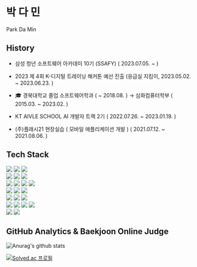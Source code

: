 # 박 다 민
Park Da Min

## History

- 삼성 청년 소프트웨어 아카데미 10기 (SSAFY)
  ( 2023.07.05. ~ )

- 2023 제 4회 K-디지털 트레이닝 해커톤 예선 진출
  (응급실 지킴이, 2023.05.02. ~ 2023.06.23. )

- 🎓 경북대학교 졸업
  소프트웨어학과 ( ~ 2018.08. ) → 심화컴퓨터학부
  ( 2015.03. ~ 2023.02. )

- KT AIVLE SCHOOL AI 개발자 트랙 2기
  ( 2022.07.26. ~ 2023.01.19. )

- (주)플래시21 현장실습 ( 모바일 애플리케이션 개발 )
  ( 2021.07.12. ~ 2021.08.06. )

## Tech Stack

<img src="https://img.shields.io/badge/java-007396?style=for-the-badge&logo=java&logoColor=white">
<img src="https://img.shields.io/badge/c++-00599C?style=for-the-badge&logo=c%2B%2B&logoColor=white">
<img src="https://img.shields.io/badge/python-3776AB?style=for-the-badge&logo=python&logoColor=white"> 
<br>

<img src="https://img.shields.io/badge/react-20232a.svg?style=for-the-badge&logo=react&logoColor=61DAFB" />
<img src="https://img.shields.io/badge/vuejs-%2335495e.svg?style=for-the-badge&logo=vuedotjs&logoColor=%234FC08D" />
<img src="https://img.shields.io/badge/flutter-02569B?style=for-the-badge&logo=flutter&logoColor=white">
<br>
<img src="https://img.shields.io/badge/spring-6DB33F?style=for-the-badge&logo=spring&logoColor=white"> 
<img src="https://img.shields.io/badge/spring boot-6DB33F?style=for-the-badge&logo=spring boot&logoColor=white" />
<img src="https://img.shields.io/badge/django-092E20?style=for-the-badge&logo=django&logoColor=white">
<img src="https://img.shields.io/badge/flask-000000?style=for-the-badge&logo=flask&logoColor=white">
<br>
<img src="https://img.shields.io/badge/Tensorflow-FF6F00.svg?style=for-the-badge&logo=Tensorflow&logoColor=white">
<img src="https://img.shields.io/badge/Keras-D00000.svg?style=for-the-badge&logo=Keras&logoColor=white">
<img src="https://img.shields.io/badge/pytorch-EE4C2C.svg?style=for-the-badge&logo=PyTorch&logoColor=white">
<br>
<img src="https://img.shields.io/badge/mysql-4479A1?style=for-the-badge&logo=mysql&logoColor=white">
<img src="https://img.shields.io/badge/mariaDB-003545?style=for-the-badge&logo=mariaDB&logoColor=white">
<img src="https://img.shields.io/badge/amazon s3-569A31?style=for-the-badge&logo=amazons3&logoColor=white">
<br>
<img src="https://img.shields.io/badge/Notion-%23000000.svg?style=for-the-badge&logo=notion&logoColor=white">
<img src="https://img.shields.io/badge/jira-%230A0FFF.svg?style=for-the-badge&logo=jira&logoColor=white">
<img src="https://img.shields.io/badge/github-181717.svg?style=for-the-badge&logo=github&logoColor=white">
<img src="https://img.shields.io/badge/gitlab-FC6D26.svg?style=for-the-badge&logo=gitlab&logoColor=white">
<br>
<img src="https://img.shields.io/badge/jenkins-D24939.svg?style=for-the-badge&logo=jenkins&logoColor=white">
<img src="https://img.shields.io/badge/nginx-009639.svg?style=for-the-badge&logo=nginx&logoColor=white">

## GitHub Analytics & Baekjoon Online Judge

![Anurag's github stats](https://github-readme-stats.vercel.app/api?username=ferrorist&theme=highcontrast)

[![Solved.ac 프로필](http://mazassumnida.wtf/api/v2/generate_badge?boj=ferrorist)](https://solved.ac/ferrorist)
